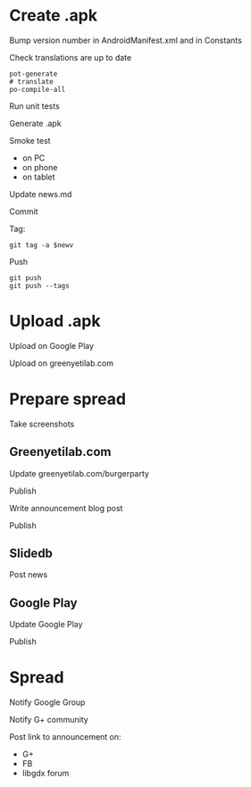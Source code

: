 # Create .apk

Bump version number in AndroidManifest.xml and in Constants

Check translations are up to date

    pot-generate
    # translate
    po-compile-all

Run unit tests

Generate .apk

Smoke test

- on PC
- on phone
- on tablet

Update news.md

Commit

Tag:

    git tag -a $newv

Push

    git push
    git push --tags

# Upload .apk

Upload on Google Play

Upload on greenyetilab.com

# Prepare spread

Take screenshots

## Greenyetilab.com

Update greenyetilab.com/burgerparty

Publish

Write announcement blog post

Publish

## Slidedb

Post news

## Google Play

Update Google Play

Publish

# Spread

Notify Google Group

Notify G+ community

Post link to announcement on:

- G+
- FB
- libgdx forum
